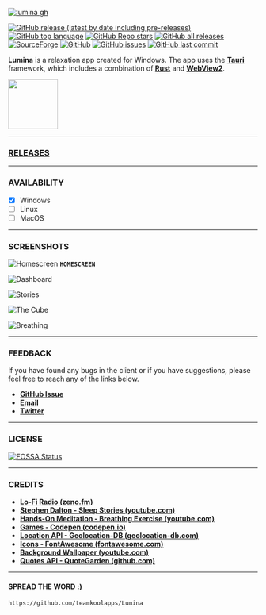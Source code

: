 [![lumina gh](https://github.com/teamkoolapps/Lumina/assets/79461263/95f7dd3f-c92d-4bab-856c-a1671c25a07e)](https://github.com/teamkoolapps/Lumina)


[![GitHub release (latest by date including pre-releases)](https://img.shields.io/github/v/release/teamkoolapps/Lumina?include_prereleases&style=for-the-badge)](https://github.com/teamkoolapps/Lumina/releases/latest)
[![GitHub top language](https://img.shields.io/github/languages/top/teamkoolapps/Lumina?style=for-the-badge)](https://github.com/teamkoolapps/Lumina)
[![GitHub Repo stars](https://img.shields.io/github/stars/teamkoolapps/Lumina?style=for-the-badge)](https://github.com/teamkoolapps/Lumina/stargazers)
[![GitHub all releases](https://img.shields.io/github/downloads/teamkoolapps/Lumina/total?style=for-the-badge)](https://github.com/teamkoolapps/Lumina/releases)
[![SourceForge](https://img.shields.io/sourceforge/dt/lumina-app.svg?style=for-the-badge)](https://sourceforge.net/projects/lumina-app/files)
[![GitHub](https://img.shields.io/github/license/teamkoolapps/Lumina?style=for-the-badge)](https://github.com/teamkoolapps/Lumina/blob/main/LICENSE)
[![GitHub issues](https://img.shields.io/github/issues-raw/teamkoolapps/Lumina?style=for-the-badge)](https://github.com/teamkoolapps/Lumina/issues)
[![GitHub last commit](https://img.shields.io/github/last-commit/teamkoolapps/Lumina?style=for-the-badge)](https://github.com/teamkoolapps/Lumina/commit/main)


**Lumina** is a relaxation app created for Windows. The app uses the **[Tauri](https://tauri.app)** framework, which includes a combination of **[Rust](https://rust-lang.org)** and **[WebView2](https://learn.microsoft.com/en-us/microsoft-edge/webview2)**.


<a href="https://sourceforge.net/p/lumina-app" target="_blank">
  <img src="https://sourceforge.net/cdn/syndication/badge_img/3612009/oss-users-love-us-white" width="100px">
</a>

<hr>


### [RELEASES](https://github.com/teamkoolapps/Lumina/releases)

<hr>


### AVAILABILITY
- [x] Windows
- [ ] Linux
- [ ] MacOS

<hr>


### SCREENSHOTS

![Homescreen](https://github.com/teamkoolapps/Lumina/assets/79461263/4d9b5d2c-81e5-4483-aac4-a114f0b40379)
**`HOMESCREEN`**

![Dashboard](https://github.com/teamkoolapps/Lumina/assets/79461263/b6f790c5-f82d-4765-98e8-33b807cfb2fa)

![Stories](https://github.com/teamkoolapps/Lumina/assets/79461263/516d93db-43eb-458e-8b35-e7c0fced7430)

![The Cube](https://github.com/teamkoolapps/Lumina/assets/79461263/6cab8be9-75fc-4899-8fc4-2cf98615d8fa)

![Breathing](https://github.com/teamkoolapps/Lumina/assets/79461263/f647d768-df47-46fc-b5ad-98afb381359f)

<hr>


### FEEDBACK
If you have found any bugs in the client or if you have suggestions, please feel free to reach any of the links below.
- [**GitHub Issue**](https://github.com/teamkoolapps/Lumina/issues)
- [**Email**](mailto:lumina.koolapps@outlook.com)
- [**Twitter**](https://twitter.com/sandunwira)

<hr>


### LICENSE
[![FOSSA Status](https://app.fossa.com/api/projects/git%2Bgithub.com%2Fteamkoolapps%2FLumina.svg?type=large)](https://app.fossa.com/projects/git%2Bgithub.com%2Fteamkoolapps%2FLumina?ref=badge_large)

<hr>


### CREDITS
- [**Lo-Fi Radio (zeno.fm)**](https://zeno.fm/radio/lofi-hip-hop-radio)
- [**Stephen Dalton - Sleep Stories (youtube.com)**](https://www.youtube.com/@Stephen-Dalton)
- [**Hands-On Meditation - Breathing Exercise (youtube.com)**](https://youtu.be/lEzaFx8k7Ew)
- [**Games - Codepen (codepen.io)**](https://codepen.io/collection/pgOJek)
- [**Location API - Geolocation-DB (geolocation-db.com)**](https://geolocation-db.com)
- [**Icons - FontAwesome (fontawesome.com)**](https://fontawesome.com)
- [**Background Wallpaper (youtube.com)**](https://youtu.be/8_KQCHYEL44)
- [**Quotes API - QuoteGarden (github.com)**](https://github.com/pprathameshmore/QuoteGarden)

<hr>


#### SPREAD THE WORD :)

```
https://github.com/teamkoolapps/Lumina
```
